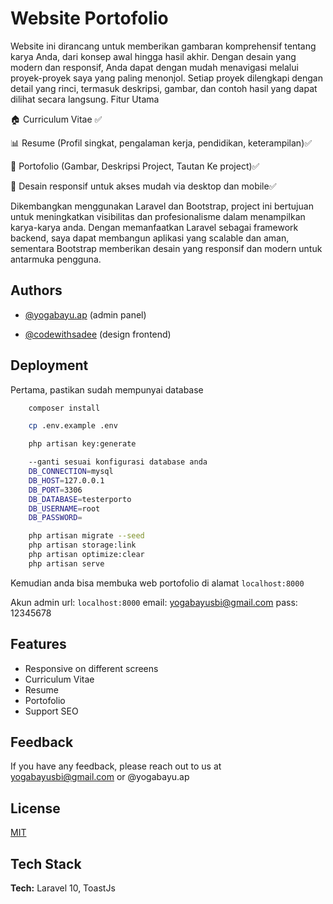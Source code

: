 # Website Portofolio

Website ini dirancang untuk memberikan gambaran komprehensif tentang karya Anda, dari konsep awal hingga hasil akhir. Dengan desain yang modern dan responsif, Anda dapat dengan mudah menavigasi melalui proyek-proyek saya yang paling menonjol. Setiap proyek dilengkapi dengan detail yang rinci, termasuk deskripsi, gambar, dan contoh hasil yang dapat dilihat secara langsung.
Fitur Utama

🏠 Curriculum Vitae ✅

📊 Resume (Profil singkat, pengalaman kerja, pendidikan, keterampilan)✅

📝 Portofolio (Gambar, Deskripsi Project, Tautan Ke project)✅

📱 Desain responsif untuk akses mudah via desktop dan mobile✅


Dikembangkan menggunakan Laravel dan Bootstrap, project ini bertujuan untuk meningkatkan visibilitas dan profesionalisme dalam menampilkan karya-karya anda. Dengan memanfaatkan Laravel sebagai framework backend, saya dapat membangun aplikasi yang scalable dan aman, sementara Bootstrap memberikan desain yang responsif dan modern untuk antarmuka pengguna.

## Authors

- [@yogabayu.ap](https://www.instagram.com/yogabayu.ap) (admin panel)

- [@codewithsadee](https://github.com/codewithsadee/vcard-personal-portfolio) (design frontend)
## Deployment

Pertama, pastikan sudah mempunyai database 

```bash
    composer install

    cp .env.example .env

    php artisan key:generate

    --ganti sesuai konfigurasi database anda
    DB_CONNECTION=mysql
    DB_HOST=127.0.0.1
    DB_PORT=3306
    DB_DATABASE=testerporto
    DB_USERNAME=root
    DB_PASSWORD=

    php artisan migrate --seed
    php artisan storage:link
    php artisan optimize:clear
    php artisan serve
```

Kemudian anda bisa membuka web portofolio di alamat ``` localhost:8000 ```

Akun admin 
url:  ``` localhost:8000 ```
email: yogabayusbi@gmail.com
pass: 12345678
## Features

- Responsive on different screens
- Curriculum Vitae
- Resume
- Portofolio
- Support SEO 



## Feedback

If you have any feedback, please reach out to us at yogabayusbi@gmail.com or @yogabayu.ap 


## License

[MIT](https://choosealicense.com/licenses/mit/)


## Tech Stack

**Tech:** Laravel 10, ToastJs

